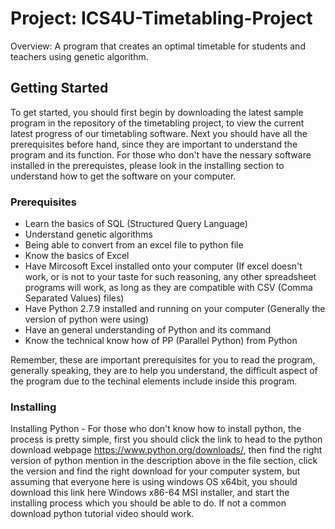 # Project: ICS4U-Timetabling-Project
Overview: A program that creates an optimal timetable for students and teachers using genetic algorithm.
## Getting Started
To get started, you should first begin by downloading the latest sample program in the repository of the timetabling project, to view the current latest progress of our timetabling software. Next you should have all the prerequisites before hand, since they are important to understand the program and its function. For those who don't have the nessary software installed in the prerequistes, please look in the installing section to understand how to get the software on your computer.
### Prerequisites
- Learn the basics of SQL (Structured Query Language)
- Understand genetic algorithms
- Being able to convert from an excel file to python file
- Know the basics of Excel
- Have Mircosoft Excel installed onto your computer (If excel doesn't work, or is not to your taste for such reasoning, any other spreadsheet programs will work, as long as they are compatible with CSV (Comma Separated Values) files)
- Have Python 2.7.9 installed and running on your computer (Generally the version of python were using)
- Have an general understanding of Python and its command
- Know the technical know how of PP (Parallel Python) from Python


Remember, these are important prerequisites for you to read the program, generally speaking, they are to help you understand, the difficult aspect of the program  due to the techinal elements include inside this program.    
### Installing
Installing Python - For those who don't know how to install python, the process is pretty simple, first you should click the link to head to the python download webpage https://www.python.org/downloads/, then find the right version of python mention in the description above in the file section, click the version and find the right download for your computer system, but assuming that everyone here is using windows OS x64bit, you should download this link here Windows x86-64 MSI installer, and start the installing process which you should be able to do. If not a common download python tutorial video should work.
